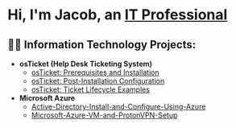 <h1>Hi, I'm Jacob, an <a href="https://www.linkedin.com/in/jacob-knittle/">IT Professional</a></h1>

<h2>👨‍💻 Information Technology Projects:</h2>

- <b>osTicket (Help Desk Ticketing System)</b>
  - [osTicket: Prerequisites and Installation](https://github.com/JacobKnittle/osticket-prerequisites)
  - [osTicket: Post-Installation Configuration](https://github.com/JacobKnittle/osTicket-Post-Install-Config)
  - [osTicket: Ticket Lifecycle Examples](https://github.com/JacobKnittle/osTicket-Lifecycle-Examples)
- <b>Microsoft Azure</b>
  - [Active-Directory-Install-and-Configure-Using-Azure](https://github.com/JacobKnittle/Active-Directory-Install-and-Configure-Using-Azure)
  - [Microsoft-Azure-VM-and-ProtonVPN-Setup](https://github.com/JacobKnittle/Microsoft-Azure-VM-and-ProtonVPN-Setup)

